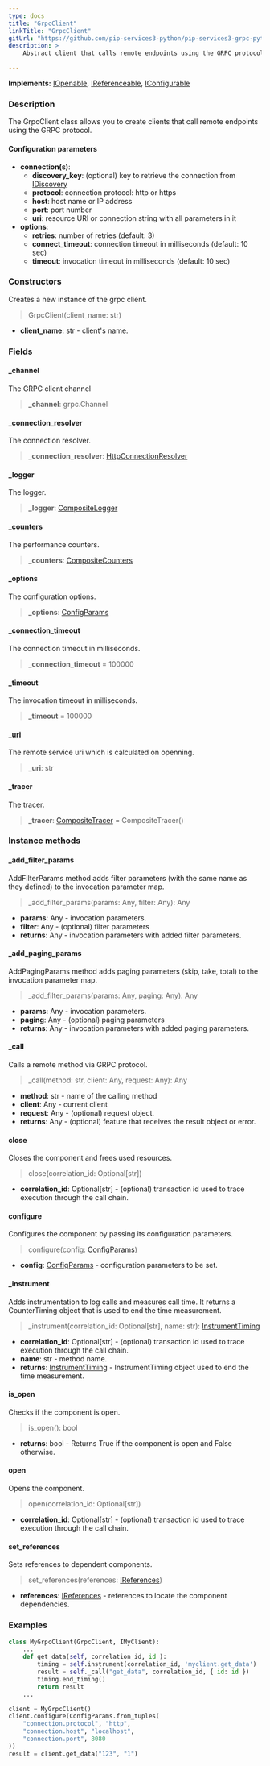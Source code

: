 ```yaml
---
type: docs
title: "GrpcClient"
linkTitle: "GrpcClient"
gitUrl: "https://github.com/pip-services3-python/pip-services3-grpc-python"
description: > 
    Abstract client that calls remote endpoints using the GRPC protocol.

---
```


**Implements:** [IOpenable](../../../commons/run/iopenable), [IReferenceable](../../../commons/refer/ireferenceable),
[IConfigurable](../../../commons/config/iconfigurable)

### Description

The GrpcClient class allows you to create clients that call remote endpoints using the GRPC protocol.

#### Configuration parameters

- **connection(s)**:    
    - **discovery_key**: (optional) key to retrieve the connection from [IDiscovery](../../../components/connect/idiscovery)    
    - **protocol**: connection protocol: http or https    
    - **host**: host name or IP address    
    - **port**: port number     
    - **uri**: resource URI or connection string with all parameters in it    
- **options**:    
    - **retries**: number of retries (default: 3)    
    - **connect_timeout**: connection timeout in milliseconds (default: 10 sec)    
    - **timeout**: invocation timeout in milliseconds (default: 10 sec)     


### Constructors

Creates a new instance of the grpc client.

> GrpcClient(client_name: str)

- **client_name**: str - client's name.


### Fields

<span class="hide-title-link">

#### _channel
The GRPC client channel
> **_channel**: grpc.Channel

#### _connection_resolver
The connection resolver.
> **_connection_resolver**: [HttpConnectionResolver](../../../rpc/connect/http_connection_resolver)

#### _logger
The logger.
> **_logger**: [CompositeLogger](../../../components/log/composite_logger)

#### _counters
The performance counters.
> **_counters**: [CompositeCounters](../../../components/count/composite_counters)

#### _options
The configuration options.
> **_options**: [ConfigParams](../../../commons/config/config_params)

#### _connection_timeout
The connection timeout in milliseconds.
> **_connection_timeout** = 100000

#### _timeout
The invocation timeout in milliseconds.
> **_timeout** = 100000

#### _uri
The remote service uri which is calculated on openning.
> **_uri**: str

#### _tracer
The tracer.
> **_tracer**: [CompositeTracer](../../../components/trace/composite_tracer) = CompositeTracer()

</span>


### Instance methods


#### _add_filter_params
AddFilterParams method adds filter parameters (with the same name as they defined)
to the invocation parameter map.

> _add_filter_params(params: Any, filter: Any): Any

- **params**: Any - invocation parameters.
- **filter**: Any - (optional) filter parameters
- **returns**: Any - invocation parameters with added filter parameters.


#### _add_paging_params
AddPagingParams method adds paging parameters (skip, take, total) to the invocation parameter map.

> _add_filter_params(params: Any, paging: Any): Any

- **params**: Any - invocation parameters.
- **paging**: Any - (optional) paging parameters
- **returns**: Any - invocation parameters with added paging parameters.


#### _call
Calls a remote method via GRPC protocol.

> _call(method: str, client: Any, request: Any): Any

- **method**: str - name of the calling method
- **client**: Any - current client
- **request**: Any - (optional) request object.
- **returns**: Any - (optional) feature that receives the result object or error.


#### close
Closes the component and frees used resources.

> close(correlation_id: Optional[str])

- **correlation_id**: Optional[str] - (optional) transaction id used to trace execution through the call chain.


#### configure
Configures the component by passing its configuration parameters.

> configure(config: [ConfigParams](../../../commons/config/config_params))

- **config**: [ConfigParams](../../../commons/config/config_params) - configuration parameters to be set.


#### _instrument
Adds instrumentation to log calls and measures call time.
It returns a CounterTiming object that is used to end the time measurement.

> _instrument(correlation_id: Optional[str], name: str): [InstrumentTiming](../../../rpc/services/instrument_timing)

- **correlation_id**: Optional[str] - (optional) transaction id used to trace execution through the call chain.
- **name**: str - method name.
- **returns**: [InstrumentTiming](../../../rpc/services/instrument_timing) - InstrumentTiming object used to end the time measurement.


#### is_open
Checks if the component is open.

> is_open(): bool

- **returns**: bool - Returns True if the component is open and False otherwise.


#### open
Opens the component.

> open(correlation_id: Optional[str])

- **correlation_id**: Optional[str] - (optional) transaction id used to trace execution through the call chain.


#### set_references
Sets references to dependent components.

> set_references(references: [IReferences](../../../commons/refer/ireferences))

- **references**: [IReferences](../../../commons/refer/ireferences) - references to locate the component dependencies.


### Examples

```python
class MyGrpcClient(GrpcClient, IMyClient):
    ...
    def get_data(self, correlation_id, id ):
        timing = self.instrument(correlation_id, 'myclient.get_data')
        result = self._call("get_data", correlation_id, { id: id })
        timing.end_timing()
        return result
    ...

client = MyGrpcClient()
client.configure(ConfigParams.from_tuples(
    "connection.protocol", "http",
    "connection.host", "localhost",
    "connection.port", 8080
))
result = client.get_data("123", "1")
```
